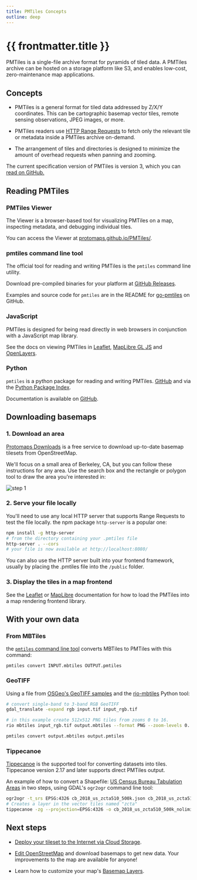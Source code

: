 ```yaml
---
title: PMTiles Concepts
outline: deep
---
```

<script setup>
  import { useData } from 'vitepress'
  const { frontmatter } = useData()
</script>

# {{ frontmatter.title }}


PMTiles is a single-file archive format for pyramids of tiled data. A PMTiles archive can be hosted on a storage platform like S3, and enables low-cost, zero-maintenance map applications.

## Concepts

* PMTiles is a general format for tiled data addressed by Z/X/Y coordinates. This can be cartographic basemap vector tiles, remote sensing observations, JPEG images, or more. 

* PMTiles readers use [HTTP Range Requests](https://developer.mozilla.org/en-US/docs/Web/HTTP/Range_requests) to fetch only the relevant tile or metadata inside a PMTiles archive on-demand.

* The arrangement of tiles and directories is designed to minimize the amount of overhead requests when panning and zooming.

The current specification version of PMTiles is version 3, which you can [read on GitHub.](https://github.com/protomaps/PMTiles/blob/master/spec/v3/spec.md)

## Reading PMTiles

### PMTiles Viewer

The Viewer is a browser-based tool for visualizing PMTiles on a map, inspecting metadata, and debugging individual tiles.

You can access the Viewer at [protomaps.github.io/PMTiles/](https://protomaps.github.io/PMTiles/).

### pmtiles command line tool

The official tool for reading and writing PMTiles is the `pmtiles` command line utility.

Download pre-compiled binaries for your platform at [GitHub Releases](https://github.com/protomaps/go-pmtiles/releases).

Examples and source code for `pmtiles` are in the README for [go-pmtiles](https://github.com/protomaps/go-pmtiles) on GitHub.

### JavaScript

PMTiles is designed for being read directly in web browsers in conjunction with a JavaScript map library.

See the docs on viewing PMTiles in [Leaflet](/docs/frontends/leaflet), [MapLibre GL JS](/docs/frontends/maplibre) and [OpenLayers](/docs/frontends/openlayers).

### Python

`pmtiles` is a python package for reading and writing PMTiles. [GitHub](https://github.com/protomaps/PMTiles/tree/master/python) and via the [Python Package Index](https://pypi.org/project/pmtiles/).

Documentation is available on [GitHub](https://github.com/protomaps/PMTiles/tree/master/python).

## Downloading basemaps

### 1. Download an area

[Protomaps Downloads](https://app.protomaps.com/downloads/small_map) is a free service to download up-to-date basemap tilesets from OpenStreetMap. 

We'll focus on a small area of Berkeley, CA, but you can follow these instructions for any area. Use the search box and the rectangle or polygon tool to draw the area you're interested in:


![step 1](/images/BundleStep1.png)

### 2. Serve your file locally

You'll need to use any local HTTP server that supports Range Requests to test the file locally. the npm package `http-server` is a popular one:

```sh
npm install -g http-server
# from the directory containing your .pmtiles file
http-server . --cors
# your file is now available at http://localhost:8080/
```

You can also use the HTTP server built into your frontend framework, usually by placing the .pmtiles file into the `/public` folder.

### 3. Display the tiles in a map frontend

See the [Leaflet](/docs/frontends/leaflet) or [MapLibre](/docs/frontends/maplibre) documentation for how to load the PMTiles into a map rendering frontend library.

## With your own data

### From MBTiles

the [`pmtiles` command line tool](#pmtiles-command-line-tool) converts MBTiles to PMTiles with this command:

`pmtiles convert INPUT.mbtiles OUTPUT.pmtiles`

### GeoTIFF

Using a file from [OSGeo's GeoTIFF samples](https://download.osgeo.org/geotiff/samples/) and the [rio-mbtiles](https://github.com/mapbox/rio-mbtiles) Python tool:

```sh
# convert single-band to 3-band RGB GeoTIFF
gdal_translate -expand rgb input.tif input_rgb.tif

# in this example create 512x512 PNG tiles from zooms 0 to 16.
rio mbtiles input_rgb.tif output.mbtiles --format PNG --zoom-levels 0..16 --tile-size 512 --resampling bilinear

pmtiles convert output.mbtiles output.pmtiles
```

### Tippecanoe

[Tippecanoe](https://github.com/felt/tippecanoe) is the supported tool for converting datasets into tiles. Tippecanoe version 2.17 and later supports direct PMTiles output.

An example of how to convert a Shapefile: [US Census Bureau Tabulation Areas](https://www.census.gov/geographies/mapping-files/time-series/geo/carto-boundary-file.html) in two steps, using GDAL's `ogr2ogr` command line tool:

```bash
ogr2ogr -t_srs EPSG:4326 cb_2018_us_zcta510_500k.json cb_2018_us_zcta510_500k.shp
# Creates a layer in the vector tiles named "zcta"
tippecanoe -zg --projection=EPSG:4326 -o cb_2018_us_zcta510_500k_nolimit.pmtiles -l zcta cb_2018_us_zcta510_500k.json
```

## Next steps

* [Deploy your tileset to the Internet via Cloud Storage](/docs/pmtiles/cloud-storage).

* [Edit OpenStreetMap](https://openstreetmap.org) and download basemaps to get new data. Your improvements to the map are available for anyone!

* Learn how to customize your map's [Basemap Layers](/docs/frontends/basemap-layers).

